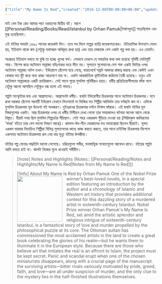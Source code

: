 ```yaml
---
{"title":"My Name Is Red","created":"2016-12-08T00:00:00+06:00","updated":"2023-07-11T17:29:48+06:00","read_count":1,"authors":["Orhan Pamuk"],"isbn10":1283998998,"rating":5,"reviewed":true,"cover":"https://images-na.ssl-images-amazon.com/images/S/compressed.photo.goodreads.com/books/1547450869i/2517.jpg","log":[{"status":"Read","timestamp":"2016-12-26T00:00:00+06:00"},{"status":"To Read","timestamp":"2016-12-08T00:00:00+06:00"}],"status":"Read","dg-publish":true,"dg-note-icon":2,"dg-metatags":{"og:img":"https://images-na.ssl-images-amazon.com/images/S/compressed.photo.goodreads.com/books/1547450869i/2517.jpg"},"dg-path":"Reading/Books/Read/My Name Is Red by Orhan Pamuk.md","permalink":"/reading/books/read/my-name-is-red-by-orhan-pamuk/","metatags":{"og:img":"https://images-na.ssl-images-amazon.com/images/S/compressed.photo.goodreads.com/books/1547450869i/2517.jpg"},"dgPassFrontmatter":true,"noteIcon":2}
---
```


মাই নেম ইজ রেড আমার পড়া ওরহানের দ্বিতীয় বই। আগে [[Personal/Reading/Books/Read/Istanbul by Orhan Pamuk\|ইস্তানবুল]] পড়েছিলাম এবং মুগ্ধ হয়েছিলাম।  
  
এই বইটার সময়টা ১৬৯১ সালের কয়েকটা দিন। তবে সব মিলে গল্পের ব্যাপ্তি কয়েকশতকের। ঐতিহাসিক উপন্যাস যেমন হয়, ইতিহাস থাকে কম (সেটুকু যথাসম্ভব অবিকৃত রাখা হয়) এবং তার মেজাজে বেশ একটা গল্প বলা হয়। এও তেমনি।  
  
সচরাচর ইতিহাস বলতে যা বুঝি তা হচ্ছে খুনের ফর্দ। সেভাবে দেখলে যে সময়টার কথা বলা হয়েছে পৃথিবী মোটামুটি শান্ত। বিশেষ করে অটোমান সাম্রাজ্য বহিঃশত্রুর ভয়ে ভীত নয়। সুলতান সুলেমানের বেশ শক্ত একটা ভিত্তির ওপর অটোমান সাম্রাজ্য অটল তখন। ইউরোপে রেঁনেসা হয়ে গেছে, ভারতবর্ষে সম্রাট আকবর রাজত্ব করছে এবং কেউই এখন বোকার মত হুঁট করে অন্য রাজ্য আক্রমণে যায় না। একটা আন্তর্জাতিক কূটনৈতিক কাঠামো তৈরী হয়েছে। তবুও এটা অটোমান সাম্রাজ্যের একটি ক্রান্তিকাল। সেই সাথে পুরো মুসলিম পৃথিবীরও হয়ত। ধর্মীয় প্রতিক্রিয়াশীলতার ফাঁক গলে যেটুকু আলো আসছিল সেটুকুও বন্ধ হলো এই সময়ে।  
  
গল্পটা সাংস্কৃতিক দ্বন্দ্ব এবং আগ্রাসনের। আগ্রাসনটা ধর্মীয়। দ্বন্দ্বটা ইউরোপীয় চিত্রকলার সাথে অটোমান চিত্রকলার। মনে রাখা দরকার রেঁনেসা পরবর্তী ইউরোপ যেখানে লিওনার্দো দা ভিঞ্চির মত শিল্পীর আবির্ভাব তার বর্ণচ্ছটা কম না। এদিকে মুসলিম চিত্রকলার মূল উদ্দেশ্য বই অলঙ্করণ। দুইধরনের চিত্রকলার দর্শনে বিশাল ফাঁরাক। এই দ্বন্দ্বটা বইটার মূল বিষয়গুলোর একটা। আর চিত্রকলার ওপর যে ধর্মীয় নিপীড়ন দেখা গেলো তার সময়কালও ঘটনার অনেক আগে থেকে বিস্তৃত। হীরাট নগর ছিল মুসলিম শিল্পচর্চার পীঠস্থান। সেই শহর একরকম গুঁড়িয়ে দেওয়া হয় (পিরিমকুল কাদিরভের 'বাবর' বইতে তার বেশ ভালো বিবরণ আছে)। কামাল-উদ-দীন বেহজাদের মত মায়েস্ত্রোরা ছিলেন হীরাটে। মূলত এরকম বারবার বিতাড়িত শিল্পীরা বিভিন্ন সুলতানদের কাছে কাজ করতে করতে, তার সাথে চাইনিজ চিত্রকলার মিশেলে একসময় অটোমান চিত্রকলায় রূপ নেয় যার মৃত্যু বইটার উপজীব্য।  
  
বইটার গল্প বোনার পদ্ধতিটা ভালো লেগেছে। চরিত্রগুলো গভীর, মনস্তাত্ত্বিক সংঘাতগুলো আবেদন রাখে। বইয়ের গল্পটা আমি বলতে চাই না। ঝালটা নিজের মুখে খাওয়াই সমীচীন।

> [!note] Notes and Highlights
> (Notes:: [[Personal/Reading/Notes and Highlights/My Name Is Red\|Notes from My Name Is Red]])

> [!info] About My Name Is Red by Orhan Pamuk
> <img src="https://images-na.ssl-images-amazon.com/images/S/compressed.photo.goodreads.com/books/1547450869i/2517.jpg" style="float: left; width: 150px; height: auto; margin-right: 1em;" /> One of the Nobel Prize winner’s best-loved novels, in a special edition featuring an introduction by the author and a chronology of Islamic and Western art history that provides additional context for this dazzling story of a murdered artist in sixteenth-century Istanbul. Nobel Prize winner Orhan Pamuk's My Name Is Red, set amid the artistic splendor and religious intrigue of sixteenth-century Istanbul, is a fantastical story of love and murder propelled by the philosophical puzzle at its core. The Ottoman sultan has commissioned the most acclaimed artists in the land to create a great book celebrating the glories of his realm—but he wants them to illuminate it in the European style. Because there are those who believe art that imitates the real is an affront to Islam, the project must be kept secret. Panic and scandal erupt when one of the chosen miniaturists disappears, along with a crucial page of the manuscript. the surviving artists—bitter rivals variously motivated by pride, greed, faith, and love—are all under suspicion of murder, and the only clue to the mystery lies in the half-finished illustrations themselves.
